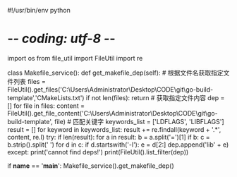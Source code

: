 #!/usr/bin/env python
# -*- coding: utf-8 -*-
import os
from file_util import FileUtil
import re

class Makefile_service():
    def get_makefile_dep(self):
        # 根据文件名获取指定文件列表
        files = FileUtil().get_files('C:\\Users\\Administrator\\Desktop\\CODE\\git\\go-build-template','CMakeLists.txt')
        if not len(files):
            return
        # 获取指定文件内容
        dep = []
        for file in files:
            content = FileUtil().get_file_content('C:\\Users\\Administrator\\Desktop\\CODE\\git\\go-build-template', file)
            # 匹配关键字
            keywords_list = ['LDFLAGS', 'LIBFLAGS']
            result = []
            for keyword in keywords_list:
                result += re.findall(keyword + '.*', content, re.I)
            try:
                if len(result):
                    for a in result:
                        b = a.split('=')[1]
                        if b:
                            c = b.strip().split(' ')
                            for d in c:
                                if d.startswith('-l'):
                                    e = d[2:]
                                    dep.append('lib' + e)
            except:
                print('cannot find deps!')
        print(FileUtil().list_filter(dep))

if __name__ == '__main__':
    Makefile_service().get_makefile_dep()




